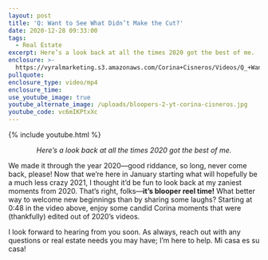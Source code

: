 ```yaml
---
layout: post
title: 'Q: Want to See What Didn’t Make the Cut?'
date: 2020-12-28 09:33:00
tags:
  - Real Estate
excerpt: Here’s a look back at all the times 2020 got the best of me.
enclosure: >-
  https://vyralmarketing.s3.amazonaws.com/Corina+Cisneros/Videos/Q_+Want+to+See+What+Didn%E2%80%99t+Make+the+Cut_+(2).mp4
pullquote:
enclosure_type: video/mp4
enclosure_time:
use_youtube_image: true
youtube_alternate_image: /uploads/bloopers-2-yt-corina-cisneros.jpg
youtube_code: vc6mIKPtxXc
---
```


{% include youtube.html %}

<center><em>Here’s a look back at all the times 2020 got the best of me.</em></center>

We made it through the year 2020—good riddance, so long, never come back, please\! Now that we’re here in January starting what will hopefully be a much less crazy 2021, I thought it’d be fun to look back at my zaniest moments from 2020. That’s right, folks—**it’s blooper reel time\!** What better way to welcome new beginnings than by sharing some laughs? Starting at 0:48 in the video above, enjoy some candid Corina moments that were (thankfully) edited out of 2020’s videos.&nbsp;

I look forward to hearing from you soon. As always, reach out with any questions or real estate needs you may have; I’m here to help. Mi casa es su casa\!&nbsp;
